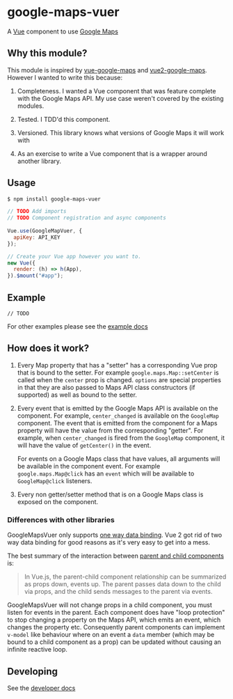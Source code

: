 # google-maps-vuer

A [Vue](https://vuejs.org/) component to use [Google Maps](https://developers.google.com/maps/)

## Why this module?

This module is inspired by [vue-google-maps](https://github.com/GuillaumeLeclerc/vue-google-maps) and [vue2-google-maps](https://github.com/xkjyeah/vue-google-maps). However I wanted to write this because:

1. Completeness. I wanted a Vue component that was feature complete with the Google Maps API. My use case weren't covered by the existing modules.

2. Tested. I TDD'd this component.

3. Versioned. This library knows what versions of Google Maps it will work with

3. As an exercise to write a Vue component that is a wrapper around another library.

## Usage

```bash
$ npm install google-maps-vuer
```

```js
// TODO Add imports
// TODO Component registration and async components
 
Vue.use(GoogleMapVuer, {
  apiKey: API_KEY
});

// Create your Vue app however you want to.
new Vue({
  render: (h) => h(App),
}).$mount("#app");
```
## Example
```vue
// TODO
```

For other examples please see the [example docs]()

## How does it work?

1. Every Map property that has a "setter" has a corresponding Vue prop that is bound to the setter. For example `google.maps.Map::setCenter` is called when the `center` prop is changed. `options` are special properties in that they are also passed to Maps API class constructors (if supported) as well as bound to the setter.

2. Every event that is emitted by the Google Maps API is available on the component. For example, `center_changed` is available on the `GoogleMap` component. The event that is emitted from the component for a Maps property will have the value from the corresponding "getter". For example, when `center_changed` is fired from the `GoogleMap` component, it will have the value of `getCenter()` in the event.

    For events on a Google Maps class that have values, all arguments will be available in the component event. For example `google.maps.Map@click` has an `event` which will be available to `GoogleMap@click` listeners.

3. Every non getter/setter method that is on a Google Maps class is exposed on the component.

### Differences with other libraries

GoogleMapsVuer only supports [one way data binding](https://vuejs.org/v2/guide/components-props.html#One-Way-Data-Flow). Vue 2 got rid of two way data binding for good reasons as it's very easy to get into a mess.

The best summary of the interaction between [parent and child components](https://stackoverflow.com/a/40915910/586182) is:

> In Vue.js, the parent-child component relationship can be summarized as props down, events up. The parent passes data down to the child via props, and the child sends messages to the parent via events.

GoogleMapsVuer will not change props in a child component, you must listen for events in the parent. Each component does have "loop protection" to stop changing a property on the Maps API, which emits an event, which changes the property etc. Consequently parent components can implement `v-model` like behaviour where on an event a `data` member (which may be bound to a child component as a prop) can be updated without causing an infinite reactive loop. 

## Developing

See the [developer docs]()

